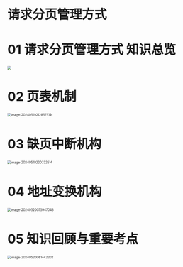# 请求分页管理方式



# 01 请求分页管理方式 知识总览

<img src="https://cvp.oss-cn-shanghai.aliyuncs.com/picgo/202406292033357.png" style="zoom:50%;" />



# 02 页表机制

<img src="https://cvp.oss-cn-shanghai.aliyuncs.com/picgo/202405192128736.png" alt="image-20240519212857519" style="zoom:50%;" />



# 03 缺页中断机构

<img src="https://cvp.oss-cn-shanghai.aliyuncs.com/picgo/202405192203740.png" alt="image-20240519220332514" style="zoom:50%;" />



# 04 地址变换机构

<img src="https://cvp.oss-cn-shanghai.aliyuncs.com/picgo/202405200759829.png" alt="image-20240520075947048" style="zoom:50%;" />



# 05 知识回顾与重要考点

<img src="https://cvp.oss-cn-shanghai.aliyuncs.com/picgo/202405200814381.png" alt="image-20240520081442202" style="zoom:50%;" />
